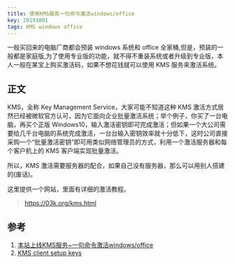 ```yaml
---
title: 使用KMS服务一句命令激活windows/office
key: 20191001
tags: KMS windows office
---
```


一般买回来的电脑厂商都会预装 windows 系统和 office 全家桶,但是，预装的一般都是家庭版,为了使用专业版的功能，就不得不重装系统或者升级到专业版，本人一般在某宝上购买激活码，如果不想花钱就可以使用 KMS 服务来激活系统。

<!--more-->

## 正文

KMS，全称 Key Management Service，大家可能不知道这种 KMS 激活方式居然已经被微软官方认可，因为它面向企业批量激活系统；举个例子，你买了一台电脑，再买个正版 Windows10，输入激活密钥即可完成激活；但如果一个大公司需要给几千台电脑的系统完成激活，一台台输入密钥效率就十分低下，这时公司直接采购一个“批量激活密钥”即可用类似网络管理员的方式，利用一个激活服务器和每个客户机上的 KMS 客户端实现批量激活。

所以，KMS 激活需要服务器的配合，如果自己没有服务器，那么可以用别人搭建的(废话)。

这里提供一个网站，里面有详细的激活教程。

> https://03k.org/kms.html

## 参考

1. [本站上线KMS服务~一句命令激活windows/office](https://03k.org/kms.html)
2. [KMS client setup keys](https://docs.microsoft.com/en-us/windows-server/get-started/kmsclientkeys)

